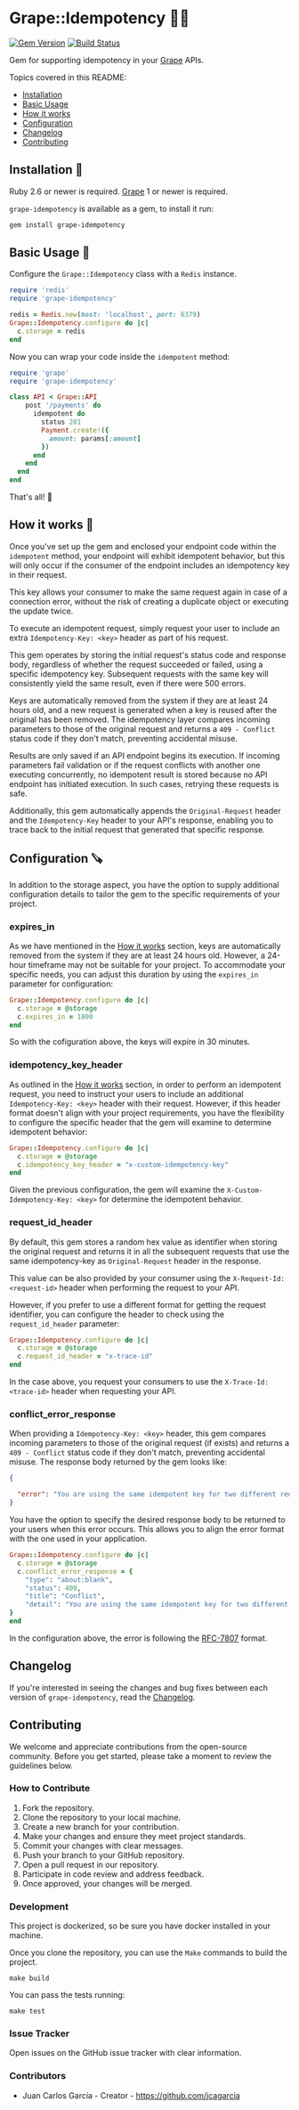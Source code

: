 # Grape::Idempotency 🍇🔁

[![Gem Version](https://badge.fury.io/rb/grape-idempotency.svg)](https://badge.fury.io/rb/grape-idempotency)
[![Build Status](https://github.com/jcagarcia/grape-idempotency/actions/workflows/ruby.yml/badge.svg?branch=main)](https://github.com/jcagarcia/grape-idempotency/actions)

Gem for supporting idempotency in your [Grape](https://github.com/ruby-grape/grape) APIs.

Topics covered in this README:

- [Installation](#installation-)
- [Basic Usage](#basic-usage-)
- [How it works](#how-it-works-)
- [Configuration](#configuration-)
- [Changelog](#changelog)
- [Contributing](#contributing)


## Installation 🧗

Ruby 2.6 or newer is required.
[Grape](https://github.com/ruby-grape/grape) 1 or newer is required.

`grape-idempotency` is available as a gem, to install it run:

```bash
gem install grape-idempotency
```

## Basic Usage 📖

Configure the `Grape::Idempotency` class with a `Redis` instance.

```ruby
require 'redis'
require 'grape-idempotency'

redis = Redis.new(host: 'localhost', port: 6379)
Grape::Idempotency.configure do |c|
  c.storage = redis
end
```

Now you can wrap your code inside the `idempotent` method:

```ruby
require 'grape'
require 'grape-idempotency'

class API < Grape::API
    post '/payments' do
      idempotent do
        status 201
        Payment.create!({
          amount: params[:amount]
        })
      end
    end
  end
end
```

That's all! 🚀

## How it works 🤔

Once you've set up the gem and enclosed your endpoint code within the `idempotent` method, your endpoint will exhibit idempotent behavior, but this will only occur if the consumer of the endpoint includes an idempotency key in their request.

This key allows your consumer to make the same request again in case of a connection error, without the risk of creating a duplicate object or executing the update twice.

To execute an idempotent request, simply request your user to include an extra `Idempotency-Key: <key>` header as part of his request.

This gem operates by storing the initial request's status code and response body, regardless of whether the request succeeded or failed, using a specific idempotency key. Subsequent requests with the same key will consistently yield the same result, even if there were 500 errors.

Keys are automatically removed from the system if they are at least 24 hours old, and a new request is generated when a key is reused after the original has been removed. The idempotency layer compares incoming parameters to those of the original request and returns a `409 - Conflict` status code if they don't match, preventing accidental misuse.

Results are only saved if an API endpoint begins its execution. If incoming parameters fail validation or if the request conflicts with another one executing concurrently, no idempotent result is stored because no API endpoint has initiated execution. In such cases, retrying these requests is safe.

Additionally, this gem automatically appends the `Original-Request` header and the `Idempotency-Key` header to your API's response, enabling you to trace back to the initial request that generated that specific response.

## Configuration 🪚

In addition to the storage aspect, you have the option to supply additional configuration details to tailor the gem to the specific requirements of your project.

### expires_in

As we have mentioned in the [How it works](#how-it-works-) section, keys are automatically removed from the system if they are at least 24 hours old. However, a 24-hour timeframe may not be suitable for your project. To accommodate your specific needs, you can adjust this duration by using the `expires_in` parameter for configuration:

```ruby
Grape::Idempotency.configure do |c|
  c.storage = @storage
  c.expires_in = 1800
end
```

So with the cofiguration above, the keys will expire in 30 minutes.

### idempotency_key_header

As outlined in the [How it works](#how-it-works-) section, in order to perform an idempotent request, you need to instruct your users to include an additional `Idempotency-Key: <key>` header with their request. However, if this header format doesn't align with your project requirements, you have the flexibility to configure the specific header that the gem will examine to determine idempotent behavior:

```ruby
Grape::Idempotency.configure do |c|
  c.storage = @storage
  c.idempotency_key_header = "x-custom-idempotency-key"
end
```

Given the previous configuration, the gem will examine the `X-Custom-Idempotency-Key: <key>` for determine the idempotent behavior.

### request_id_header

By default, this gem stores a random hex value as identifier when storing the original request and returns it in all the subsequent requests that use the same idempotency-key as `Original-Request` header in the response.

This value can be also provided by your consumer using the `X-Request-Id: <request-id>` header when performing the request to your API.

However, if you prefer to use a different format for getting the request identifier, you can configure the header to check using the `request_id_header` parameter:

```ruby
Grape::Idempotency.configure do |c|
  c.storage = @storage
  c.request_id_header = "x-trace-id"
end
```

In the case above, you request your consumers to use the `X-Trace-Id: <trace-id>` header when requesting your API.

### conflict_error_response

When providing a `Idempotency-Key: <key>` header, this gem compares incoming parameters to those of the original request (if exists) and returns a `409 - Conflict` status code if they don't match, preventing accidental misuse. The response body returned by the gem looks like:

```json
{

  "error": "You are using the same idempotent key for two different requests"
}
```

You have the option to specify the desired response body to be returned to your users when this error occurs. This allows you to align the error format with the one used in your application.

```ruby
Grape::Idempotency.configure do |c|
  c.storage = @storage
  c.conflict_error_response = {
    "type": "about:blank",
    "status": 409,
    "title": "Conflict",
    "detail": "You are using the same idempotent key for two different requests"
}
end
```

In the configuration above, the error is following the [RFC-7807](https://datatracker.ietf.org/doc/html/rfc7807) format.

## Changelog

If you're interested in seeing the changes and bug fixes between each version of `grape-idempotency`, read the [Changelog](https://github.com/jcagarcia/grape-idempotency/blob/main/CHANGELOG.md).

## Contributing

We welcome and appreciate contributions from the open-source community. Before you get started, please take a moment to review the guidelines below.

### How to Contribute

1. Fork the repository.
2. Clone the repository to your local machine.
3. Create a new branch for your contribution.
4. Make your changes and ensure they meet project standards.
5. Commit your changes with clear messages.
6. Push your branch to your GitHub repository.
7. Open a pull request in our repository.
8. Participate in code review and address feedback.
9. Once approved, your changes will be merged.

### Development

This project is dockerized, so be sure you have docker installed in your machine.

Once you clone the repository, you can use the `Make` commands to build the project.

```shell
make build
```

You can pass the tests running:

```shell
make test
```

### Issue Tracker

Open issues on the GitHub issue tracker with clear information.

### Contributors

*   Juan Carlos García - Creator - https://github.com/jcagarcia